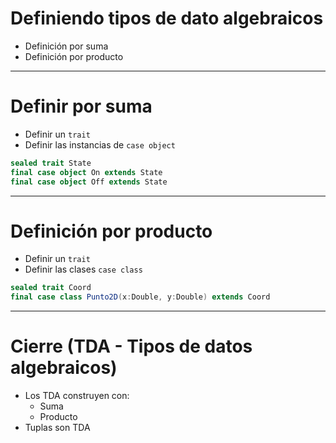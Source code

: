 # Definiendo tipos de dato algebraicos

* Definición por suma
* Definición por producto

---

# Definir por suma

* Definir un `trait`
* Definir las instancias de `case object`

```scala
sealed trait State
final case object On extends State
final case object Off extends State
```

---

# Definición por producto

* Definir un `trait`
* Definir las clases `case class`

```scala
sealed trait Coord
final case class Punto2D(x:Double, y:Double) extends Coord
```

---

# Cierre (TDA - Tipos de datos algebraicos)

* Los TDA construyen con:
  * Suma
  * Producto
* Tuplas son TDA
